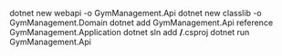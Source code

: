 dotnet new webapi -o GymManagement.Api
dotnet  new classlib -o GymManagement.Domain
dotnet  add GymManagement.Api reference GymManagement.Application 
dotnet sln add **/**.csproj 
dotnet run GymManagement.Api